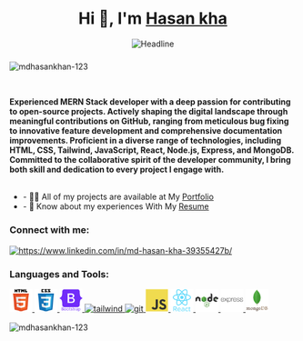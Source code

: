 <h1 align="center">Hi 👋, I'm <a href="https://portfolio-f9c1b.firebaseapp.com/">Hasan kha</a></h1>
 <div align=center>
        <img src="https://readme-typing-svg.herokuapp.com?color=%236FDA44&size=32&center=true&vCenter=true&width=600&height=50&lines=A+MERN+Stack+web+Developer;A+Front+End+web+developer;From+Bangladesh;" alt="Headline" />
    </div>
<h3 align="center"></h3>
<p align="left"> <img
                src="https://komarev.com/ghpvc/?username=mdhasankhan-123&label=Profile%20views&color=0e75b6&style=flat"
                alt="mdhasankhan-123" /> 
</p>

<div align=left>
        <br>
  <p>
    <strong>
                Experienced MERN Stack developer with a deep passion for contributing to open-source projects. Actively shaping the                   digital landscape through meaningful contributions on GitHub, ranging from meticulous bug fixing to innovative                        feature development and comprehensive documentation improvements. Proficient in a diverse range of technologies,                      including HTML, CSS, Tailwind, JavaScript, React, Node.js, Express, and MongoDB. Committed to the collaborative                       spirit of the developer community, I bring both skill and dedication to every project I engage with.<br><br>
    </strong>
  </p>
        <ul>
            <li>- 👨‍💻 All of my projects are available at My <a href="https://portfolio-of-mdhasankha.web.app/">Portfolio</a></li>
            <li>- 📄 Know about my experiences With My <a href="https://drive.google.com/file/d/1ODOvvDFufQbkT_1vjqXqs2ECbXPY88Vn/view?usp=sharing">Resume</a></li>            
        </ul>
    </div>
<h3 align="left">Connect with me:</h3>
        <p align="left">
            <a href="https://linkedin.com/in/https://www.linkedin.com/in/md-hasan-kha-39355427b/" target="blank"><img
                    align="center"
                    src="https://raw.githubusercontent.com/rahuldkjain/github-profile-readme-generator/master/src/images/icons/Social/linked-in-alt.svg"
                    alt="https://www.linkedin.com/in/md-hasan-kha-39355427b/" height="30" width="40" /></a></p>
<h3 align="left">Languages and Tools:</h3>
        <p align="left"> 
            <a href="https://www.w3.org/html/" target="_blank" rel="noreferrer"> <img
                src="https://raw.githubusercontent.com/devicons/devicon/master/icons/html5/html5-original-wordmark.svg"
                alt="html5" width="40" height="40" /> 
            </a>
            <a href="https://www.w3schools.com/css/" target="_blank"
                rel=    "noreferrer"> <img
                    src="https://raw.githubusercontent.com/devicons/devicon/master/icons/css3/css3-original-wordmark.svg"
                    alt="css3" width="40" height="40" /> 
            </a>
            <a href="https://getbootstrap.com" target="_blank" rel="noreferrer"> <img
                    src="https://raw.githubusercontent.com/devicons/devicon/master/icons/bootstrap/bootstrap-plain-wordmark.svg"
                    alt="bootstrap" width="40" height="40" /> 
            </a>
            <a href="https://tailwindcss.com/" target="_blank"
                rel="noreferrer"> <img src="https://www.vectorlogo.zone/logos/tailwindcss/tailwindcss-icon.svg"
                    alt="tailwind" width="40" height="40" /> 
            </a>
            <a href="https://git-scm.com/" target="_blank"
                rel="noreferrer"> <img src="https://www.vectorlogo.zone/logos/git-scm/git-scm-icon.svg" alt="git" width="40"
                    height="40" />
            </a>
            <a href="https://developer.mozilla.org/en-US/docs/Web/JavaScript" target="_blank" rel="noreferrer"> <img
                src="https://raw.githubusercontent.com/devicons/devicon/master/icons/javascript/javascript-original.svg"
                alt="javascript" width="40" height="40" /> 
            </a><a href="https://reactjs.org/" target="_blank"
                rel="noreferrer"> <img
                    src="https://raw.githubusercontent.com/devicons/devicon/master/icons/react/react-original-wordmark.svg"
                    alt="react" width="40" height="40" /> 
            </a>
            <a href="https://nodejs.org" target="_blank"
                rel="noreferrer"> <img
                    src="https://raw.githubusercontent.com/devicons/devicon/master/icons/nodejs/nodejs-original-wordmark.svg"
                    alt="nodejs" width="40" height="40" /> 
            </a>
            <a href="https://expressjs.com" target="_blank"
                rel="noreferrer"> <img
                    src="https://raw.githubusercontent.com/devicons/devicon/master/icons/express/express-original-wordmark.svg"
                    alt="express" width="40" height="40" /> 
            </a>
            <a href="https://www.mongodb.com/" target="_blank"
                rel="noreferrer"> <img
                    src="https://raw.githubusercontent.com/devicons/devicon/master/icons/mongodb/mongodb-original-wordmark.svg"
                    alt="mongodb" width="40" height="40" /> 
            </a></p>

  <p><img align="center"
                src="https://github-readme-stats.vercel.app/api/top-langs?username=mdhasankhan-123&show_icons=true&locale=en&layout=compact"
                alt="mdhasankhan-123" /></p>
